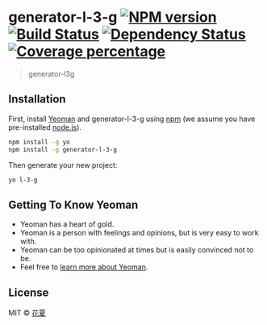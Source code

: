 # generator-l-3-g [![NPM version][npm-image]][npm-url] [![Build Status][travis-image]][travis-url] [![Dependency Status][daviddm-image]][daviddm-url] [![Coverage percentage][coveralls-image]][coveralls-url]
> generator-l3g

## Installation

First, install [Yeoman](http://yeoman.io) and generator-l-3-g using [npm](https://www.npmjs.com/) (we assume you have pre-installed [node.js](https://nodejs.org/)).

```bash
npm install -g yo
npm install -g generator-l-3-g
```

Then generate your new project:

```bash
yo l-3-g
```

## Getting To Know Yeoman

 * Yeoman has a heart of gold.
 * Yeoman is a person with feelings and opinions, but is very easy to work with.
 * Yeoman can be too opinionated at times but is easily convinced not to be.
 * Feel free to [learn more about Yeoman](http://yeoman.io/).

## License

MIT © [花夏](fex.onlove.cc)


[npm-image]: https://badge.fury.io/js/generator-l-3-g.svg
[npm-url]: https://npmjs.org/package/generator-l-3-g
[travis-image]: https://travis-ci.org/liubiao0810@live.cn/generator-l-3-g.svg?branch=master
[travis-url]: https://travis-ci.org/liubiao0810@live.cn/generator-l-3-g
[daviddm-image]: https://david-dm.org/liubiao0810@live.cn/generator-l-3-g.svg?theme=shields.io
[daviddm-url]: https://david-dm.org/liubiao0810@live.cn/generator-l-3-g
[coveralls-image]: https://coveralls.io/repos/liubiao0810@live.cn/generator-l-3-g/badge.svg
[coveralls-url]: https://coveralls.io/r/liubiao0810@live.cn/generator-l-3-g
